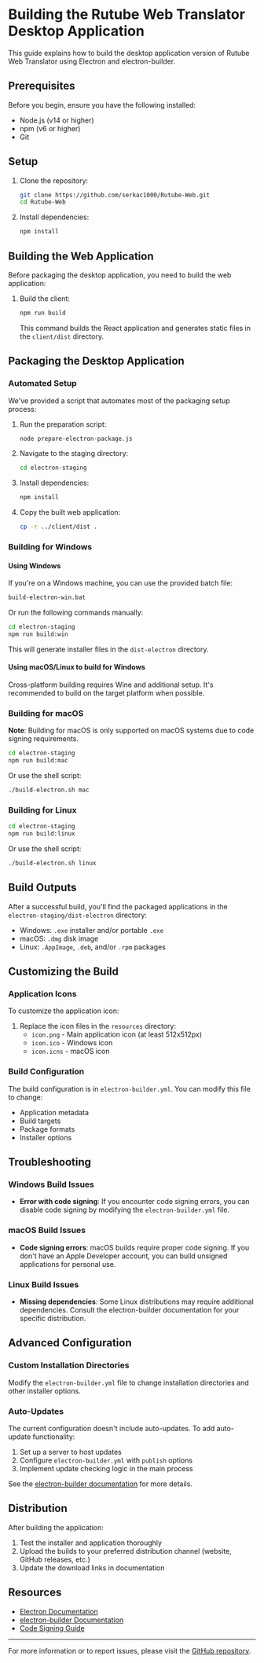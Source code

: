 # Building the Rutube Web Translator Desktop Application

This guide explains how to build the desktop application version of Rutube Web Translator using Electron and electron-builder.

## Prerequisites

Before you begin, ensure you have the following installed:

- Node.js (v14 or higher)
- npm (v6 or higher)
- Git

## Setup

1. Clone the repository:
   ```bash
   git clone https://github.com/serkac1000/Rutube-Web.git
   cd Rutube-Web
   ```

2. Install dependencies:
   ```bash
   npm install
   ```

## Building the Web Application

Before packaging the desktop application, you need to build the web application:

1. Build the client:
   ```bash
   npm run build
   ```

   This command builds the React application and generates static files in the `client/dist` directory.

## Packaging the Desktop Application

### Automated Setup

We've provided a script that automates most of the packaging setup process:

1. Run the preparation script:
   ```bash
   node prepare-electron-package.js
   ```

2. Navigate to the staging directory:
   ```bash
   cd electron-staging
   ```

3. Install dependencies:
   ```bash
   npm install
   ```

4. Copy the built web application:
   ```bash
   cp -r ../client/dist .
   ```

### Building for Windows

#### Using Windows

If you're on a Windows machine, you can use the provided batch file:

```bash
build-electron-win.bat
```

Or run the following commands manually:

```bash
cd electron-staging
npm run build:win
```

This will generate installer files in the `dist-electron` directory.

#### Using macOS/Linux to build for Windows

Cross-platform building requires Wine and additional setup. It's recommended to build on the target platform when possible.

### Building for macOS

**Note**: Building for macOS is only supported on macOS systems due to code signing requirements.

```bash
cd electron-staging
npm run build:mac
```

Or use the shell script:

```bash
./build-electron.sh mac
```

### Building for Linux

```bash
cd electron-staging
npm run build:linux
```

Or use the shell script:

```bash
./build-electron.sh linux
```

## Build Outputs

After a successful build, you'll find the packaged applications in the `electron-staging/dist-electron` directory:

- Windows: `.exe` installer and/or portable `.exe`
- macOS: `.dmg` disk image
- Linux: `.AppImage`, `.deb`, and/or `.rpm` packages

## Customizing the Build

### Application Icons

To customize the application icon:

1. Replace the icon files in the `resources` directory:
   - `icon.png` - Main application icon (at least 512x512px)
   - `icon.ico` - Windows icon
   - `icon.icns` - macOS icon

### Build Configuration

The build configuration is in `electron-builder.yml`. You can modify this file to change:

- Application metadata
- Build targets
- Package formats
- Installer options

## Troubleshooting

### Windows Build Issues

- **Error with code signing**: If you encounter code signing errors, you can disable code signing by modifying the `electron-builder.yml` file.

### macOS Build Issues

- **Code signing errors**: macOS builds require proper code signing. If you don't have an Apple Developer account, you can build unsigned applications for personal use.

### Linux Build Issues

- **Missing dependencies**: Some Linux distributions may require additional dependencies. Consult the electron-builder documentation for your specific distribution.

## Advanced Configuration

### Custom Installation Directories

Modify the `electron-builder.yml` file to change installation directories and other installer options.

### Auto-Updates

The current configuration doesn't include auto-updates. To add auto-update functionality:

1. Set up a server to host updates
2. Configure `electron-builder.yml` with `publish` options
3. Implement update checking logic in the main process

See the [electron-builder documentation](https://www.electron.build/auto-update) for more details.

## Distribution

After building the application:

1. Test the installer and application thoroughly
2. Upload the builds to your preferred distribution channel (website, GitHub releases, etc.)
3. Update the download links in documentation

## Resources

- [Electron Documentation](https://www.electronjs.org/docs)
- [electron-builder Documentation](https://www.electron.build/)
- [Code Signing Guide](https://www.electron.build/code-signing)

---

For more information or to report issues, please visit the [GitHub repository](https://github.com/serkac1000/Rutube-Web).